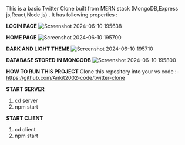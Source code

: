 This is a basic Twitter Clone built from MERN stack (MongoDB,Express js,React,Node js) .
It has following properties :

**LOGIN PAGE**
![Screenshot 2024-06-10 195638](https://github.com/Ankit2002-code/twitter-clone/assets/91961466/41032372-1b75-416e-911b-640f16794167)

**HOME PAGE**
![Screenshot 2024-06-10 195700](https://github.com/Ankit2002-code/twitter-clone/assets/91961466/30687ec7-23aa-4dd4-9e5a-a3d4e2190b23)

**DARK AND LIGHT THEME**
![Screenshot 2024-06-10 195710](https://github.com/Ankit2002-code/twitter-clone/assets/91961466/3463057a-eb6f-4bad-89e4-7269d6713ec0)

**DATABASE STORED IN MONGODB**
![Screenshot 2024-06-10 195800](https://github.com/Ankit2002-code/twitter-clone/assets/91961466/b72b6dec-bd6a-418b-ae98-1c5be3f6266e)


**HOW TO RUN THIS PROJECT**
Clone this repository into your vs code :- https://github.com/Ankit2002-code/twitter-clone

**START SERVER**
1. cd server
2. npm start

**START CLIENT**
1. cd client
2. npm start
